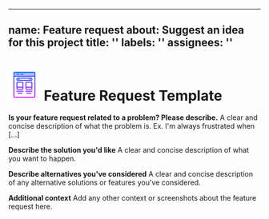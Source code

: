 ***

## name: Feature request&#xD;&#xA;about: Suggest an idea for this project&#xD;&#xA;title: ''&#xD;&#xA;labels: ''&#xD;&#xA;assignees: ''

# ![image info](/docs/assets/icons/icons8-template-64.png) Feature Request Template

**Is your feature request related to a problem? Please describe.** A clear and concise description of what the
problem is. Ex. I'm always frustrated when \[...]

**Describe the solution you'd like** A clear and concise description of what you want to happen.

**Describe alternatives you've considered** A clear and concise description of any alternative solutions or
features you've considered.

**Additional context** Add any other context or screenshots about the feature request here.
